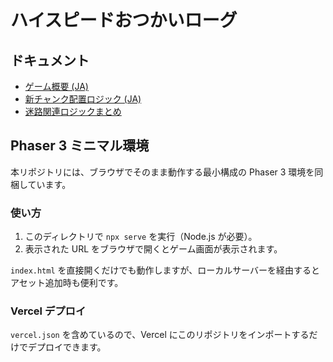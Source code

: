 # ハイスピードおつかいローグ

## ドキュメント
- [ゲーム概要 (JA)](docs/game-overview-ja.md)
- [新チャンク配置ロジック (JA)](docs/chunk_placement_logic.md)
- [迷路関連ロジックまとめ](docs/maze_logic_index.md)

## Phaser 3 ミニマル環境
本リポジトリには、ブラウザでそのまま動作する最小構成の Phaser 3 環境を同梱しています。

### 使い方
1. このディレクトリで `npx serve` を実行（Node.js が必要）。
2. 表示された URL をブラウザで開くとゲーム画面が表示されます。

`index.html` を直接開くだけでも動作しますが、ローカルサーバーを経由するとアセット追加時も便利です。

### Vercel デプロイ
`vercel.json` を含めているので、Vercel にこのリポジトリをインポートするだけでデプロイできます。
